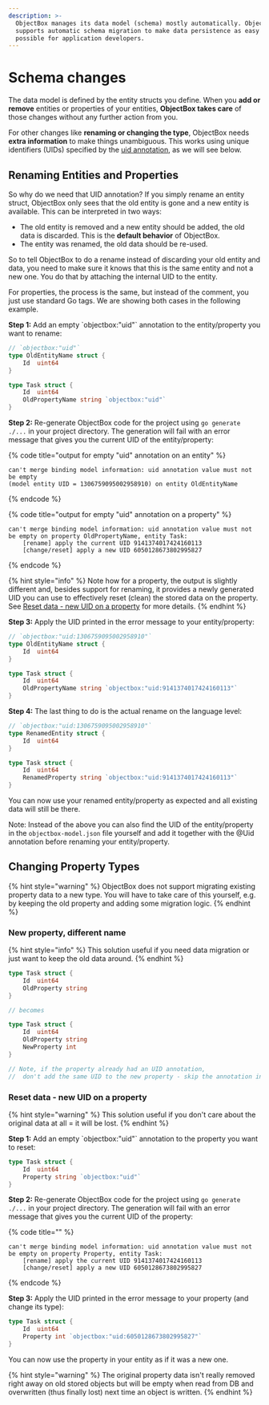 ```yaml
---
description: >-
  ObjectBox manages its data model (schema) mostly automatically. ObjectBox db
  supports automatic schema migration to make data persistence as easy as
  possible for application developers.
---
```


# Schema changes

The data model is defined by the entity structs you define. When you **add or remove** entities or properties of your entities, **ObjectBox takes care** of those changes without any further action from you.

For other changes like **renaming or changing the type**, ObjectBox needs **extra information** to make things unambiguous. This works using unique identifiers (UIDs) specified by the [uid annotation](entity-annotations.md#uid), as we will see below.

## Renaming Entities and Properties <a href="#renaming-entities-and-properties" id="renaming-entities-and-properties"></a>

So why do we need that UID annotation? If you simply rename an entity struct, ObjectBox only sees that the old entity is gone and a new entity is available. This can be interpreted in two ways:

* The old entity is removed and a new entity should be added, the old data is discarded. This is the **default behavior** of ObjectBox.
* The entity was renamed, the old data should be re-used.

So to tell ObjectBox to do a rename instead of discarding your old entity and data, you need to make sure it knows that this is the same entity and not a new one. You do that by attaching the internal UID to the entity.

For properties, the process is the same, but instead of the comment, you just use standard Go tags. We are showing both cases in the following example.

&#x20;**Step 1:** Add an empty \`objectbox:"uid"\` annotation to the entity/property you want to rename:

```go
// `objectbox:"uid"`
type OldEntityName struct {
	Id  uint64
}

type Task struct {
	Id  uint64
	OldPropertyName string `objectbox:"uid"`
}
```

&#x20;**Step 2:** Re-generate ObjectBox code for the project using `go generate ./...` in your project directory. The generation will fail with an error message that gives you the current UID of the entity/property:

{% code title="output for empty "uid" annotation on an entity" %}
```
can't merge binding model information: uid annotation value must not be empty 
(model entity UID = 1306759095002958910) on entity OldEntityName
```
{% endcode %}

{% code title="output for empty "uid" annotation on a property" %}
```
can't merge binding model information: uid annotation value must not be empty on property OldPropertyName, entity Task:
    [rename] apply the current UID 9141374017424160113
    [change/reset] apply a new UID 6050128673802995827
```
{% endcode %}

{% hint style="info" %}
Note how for a property, the output is slightly different and, besides support for renaming, it provides a newly generated UID you can use to effectively reset (clean) the stored data on the property. See [Reset data - new UID on a property](schema-changes.md#reset-data-new-uid-on-the-property) for more details.
{% endhint %}

&#x20;**Step 3:** Apply the UID printed in the error message to your entity/property:

```go
// `objectbox:"uid:1306759095002958910"`
type OldEntityName struct {
	Id  uint64
}

type Task struct {
	Id  uint64
	OldPropertyName string `objectbox:"uid:9141374017424160113"`
}
```

&#x20;**Step 4:** The last thing to do is the actual rename on the language level:

```go
// `objectbox:"uid:1306759095002958910"`
type RenamedEntity struct {
	Id  uint64
}

type Task struct {
	Id  uint64
	RenamedProperty string `objectbox:"uid:9141374017424160113"`
}
```

&#x20;You can now use your renamed entity/property as expected and all existing data will still be there.

&#x20;Note: Instead of the above you can also find the UID of the entity/property in the `objectbox-model.json` file yourself and add it together with the @Uid annotation before renaming your entity/property.

## Changing Property Types

{% hint style="warning" %}
ObjectBox does not support migrating existing property data to a new type. You will have to take care of this yourself, e.g. by keeping the old property and adding some migration logic.
{% endhint %}

### **N**ew property, different name

{% hint style="info" %}
This solution useful if you need data migration or just want to keep the old data around.
{% endhint %}

```go
type Task struct {
	Id  uint64
	OldProperty string 
}

// becomes

type Task struct {
	Id  uint64
	OldProperty string 
	NewProperty int
}

// Note, if the property already had an UID annotation, 
//  don't add the same UID to the new property - skip the annotation instead.
```

### **Reset data - new UID on a property**

{% hint style="warning" %}
This solution useful if you don't care about the original data at all = it will be lost.
{% endhint %}

&#x20;**Step 1:** Add an empty \`objectbox:"uid"\` annotation to the property you want to reset:

```go
type Task struct {
	Id  uint64
	Property string `objectbox:"uid"`
}
```

&#x20;**Step 2:** Re-generate ObjectBox code for the project using `go generate ./...` in your project directory. The generation will fail with an error message that gives you the current UID of the property:

{% code title="" %}
```
can't merge binding model information: uid annotation value must not be empty on property Property, entity Task:
    [rename] apply the current UID 9141374017424160113
    [change/reset] apply a new UID 6050128673802995827
```
{% endcode %}

&#x20;**Step 3:** Apply the UID printed in the error message to your property (and change its type):

```go
type Task struct {
	Id  uint64
	Property int `objectbox:"uid:6050128673802995827"`
}
```

You can now use the property in your entity as if it was a new one.&#x20;

{% hint style="warning" %}
The original property data isn't really removed right away on old stored objects but will be empty when read from DB and overwritten (thus finally lost) next time an object is written.
{% endhint %}

